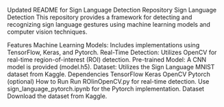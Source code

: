 Updated README for Sign Language Detection Repository
Sign Language Detection
This repository provides a framework for detecting and recognizing sign language gestures using machine learning models and computer vision techniques.

Features
Machine Learning Models: Includes implementations using TensorFlow, Keras, and Pytorch.
Real-Time Detection: Utilizes OpenCV for real-time region-of-interest (ROI) detection.
Pre-trained Model: A CNN model is provided (model.h5).
Dataset: Utilizes the Sign Language MNIST dataset from Kaggle.
Dependencies
TensorFlow
Keras
OpenCV
Pytorch (optional)
How to Run
Run ROIinOpenCV.py for real-time detection.
Use sign_language_pytorch.ipynb for the Pytorch implementation.
Dataset
Download the dataset from Kaggle.
